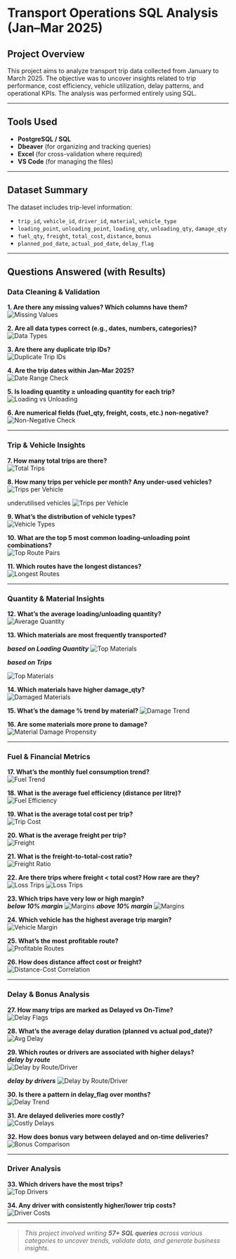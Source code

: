 #  Transport Operations SQL Analysis (Jan–Mar 2025)

##  Project Overview
This project aims to analyze transport trip data collected from January to March 2025. The objective was to uncover insights related to trip performance, cost efficiency, vehicle utilization, delay patterns, and operational KPIs. The analysis was performed entirely using SQL.

---

##  Tools Used
- **PostgreSQL / SQL**
- **Dbeaver** (for organizing and tracking queries)
- **Excel** (for cross-validation where required)
- **VS Code** (for managing the files)

---

##  Dataset Summary
The dataset includes trip-level information:
- `trip_id`, `vehicle_id`, `driver_id`, `material`, `vehicle_type`
- `loading_point`, `unloading_point`, `loading_qty`, `unloading_qty`, `damage_qty`
- `fuel_qty`, `freight`, `total_cost`, `distance`, `bonus`
- `planned_pod_date`, `actual_pod_date`, `delay_flag`

---

##  Questions Answered (with Results)

###  Data Cleaning & Validation

**1. Are there any missing values? Which columns have them?**  
![Missing Values](images/checking_nulls.png)

**2. Are all data types correct (e.g., dates, numbers, categories)?**  
![Data Types](images/data.png)

**3. Are there any duplicate trip IDs?**  
![Duplicate Trip IDs](images/duplicate_trips.png)

**4. Are the trip dates within Jan–Mar 2025?**  
![Date Range Check](images/date_range.png)

**5. Is loading quantity ≥ unloading quantity for each trip?**  
![Loading vs Unloading](images/loading_qty_less_than_unloading_qty.png)

**6. Are numerical fields (fuel_qty, freight, costs, etc.) non-negative?**  
![Non-Negative Check](images/numerical_values_less_than_zero.png)

---

###  Trip & Vehicle Insights

**7. How many total trips are there?**  
![Total Trips](images/total_trips.png)

**8. How many trips per vehicle per month? Any under-used vehicles?**  
![Trips per Vehicle](images/trips_per_vehicle_per_month.png)

underutilised vehicles
![Trips per Vehicle](images/underutilised_vehicle.png)

**9. What’s the distribution of vehicle types?**  
![Vehicle Types](images/distribution_of_vehicle_type.png)

**10. What are the top 5 most common loading–unloading point combinations?**  
![Top Route Pairs](images/top_5_loading_unloading_pt_combination.png)

**11. Which routes have the longest distances?**  
![Longest Routes](images/routes_with_longest_distance.png)

---

###  Quantity & Material Insights

**12. What’s the average loading/unloading quantity?**  
![Average Quantity](images/average_loading_unloading_qty.png)

**13. Which materials are most frequently transported?**  

***based on Loading Quantity***
![Top Materials](images/frequently_transported_materials_based_on_loading_qty.png)


***based on Trips***

![Top Materials](images/frequently_transported_materials_based_on_trips.png)

**14. Which materials have higher damage_qty?**  
![Damaged Materials](images/materials_with_higher_damaged_quantity.png)

**15. What’s the damage % trend by material?** 
![Damage Trend](images/damage_trend_by_material.png)

**16. Are some materials more prone to damage?**  
![Material Damage Propensity](images/damage_trend_by_material.png)

---

###  Fuel & Financial Metrics

**17. What’s the monthly fuel consumption trend?**  
![Fuel Trend](images/monthly_fuel_consumption_trend.png)

**18. What is the average fuel efficiency (distance per litre)?**  
![Fuel Efficiency](images/avg_fuel_efficiency.png)

**19. What is the average total cost per trip?**  
![Trip Cost](images/avg_total_cost_per_trip.png)

**20. What is the average freight per trip?**  
![Freight](images/avg_freight_per_trip.png)

**21. What is the freight-to-total-cost ratio?**  
![Freight Ratio](images/freight_to_total_cost_ratio.png)

**22. Are there trips where freight < total cost? How rare are they?**  
![Loss Trips](images/freight_less_than_trip_cost.png)
![Loss Trips](images/rarity.png)

**23. Which trips have very low or high margin?**  
***below 10% margin*** 
![Margins](images/below_ten_percent_margin.png) 
***above 10% margin*** 
![Margins](images/above_ten_percent_margin.png)

**24. Which vehicle has the highest average trip margin?**  
![Vehicle Margin](images/highest_avg_trip_margin_by_vehicle.png)

**25. What’s the most profitable route?**  
![Profitable Routes](images/most_profitable_route.png)

**26. How does distance affect cost or freight?**  
![Distance-Cost Correlation](images/distance_affecting_cost_or_freight.png)

---

###  Delay & Bonus Analysis

**27. How many trips are marked as Delayed vs On-Time?**  
![Delay Flags](images/delayed_vs_on_time.png)

**28. What’s the average delay duration (planned vs actual pod_date)?**  
![Avg Delay](images/avg_delay_duration.png)

**29. Which routes or drivers are associated with higher delays?**  
***delay by route***  
![Delay by Route/Driver](images/delays_by_route.png)  

***delay by drivers*** 
![Delay by Route/Driver](images/delays_by_drivers.png) 

**30. Is there a pattern in delay_flag over months?**  
![Delay Trend](images/delay_flag_pattern.png)

**31. Are delayed deliveries more costly?**  
![Costly Delays](images/delayed_trips_costly.png)

**32. How does bonus vary between delayed and on-time deliveries?**  
![Bonus Comparison](images/delay_on_time_bonus.png)

---

###  Driver Analysis

**33. Which drivers have the most trips?**  
![Top Drivers](images/most_trips.png)

**34. Any driver with consistently higher/lower trip costs?**  
![Driver Costs](images/drivers.png)

---

>  *This project involved writing **57+ SQL queries** across various categories to uncover trends, validate data, and generate business insights.*